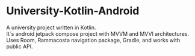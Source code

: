 # University-Kotlin-Android
 
A university project written in Kotlin.   
It`s android jetpack compose project with MVVM and MVVI architectures.   
Uses Room, Rammacosta navigation package, Gradle, and works with public API.   
